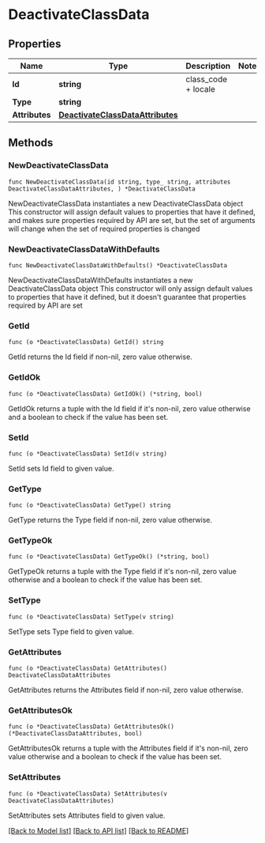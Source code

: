 # DeactivateClassData

## Properties

Name | Type | Description | Notes
------------ | ------------- | ------------- | -------------
**Id** | **string** | class_code + locale | 
**Type** | **string** |  | 
**Attributes** | [**DeactivateClassDataAttributes**](DeactivateClassDataAttributes.md) |  | 

## Methods

### NewDeactivateClassData

`func NewDeactivateClassData(id string, type_ string, attributes DeactivateClassDataAttributes, ) *DeactivateClassData`

NewDeactivateClassData instantiates a new DeactivateClassData object
This constructor will assign default values to properties that have it defined,
and makes sure properties required by API are set, but the set of arguments
will change when the set of required properties is changed

### NewDeactivateClassDataWithDefaults

`func NewDeactivateClassDataWithDefaults() *DeactivateClassData`

NewDeactivateClassDataWithDefaults instantiates a new DeactivateClassData object
This constructor will only assign default values to properties that have it defined,
but it doesn't guarantee that properties required by API are set

### GetId

`func (o *DeactivateClassData) GetId() string`

GetId returns the Id field if non-nil, zero value otherwise.

### GetIdOk

`func (o *DeactivateClassData) GetIdOk() (*string, bool)`

GetIdOk returns a tuple with the Id field if it's non-nil, zero value otherwise
and a boolean to check if the value has been set.

### SetId

`func (o *DeactivateClassData) SetId(v string)`

SetId sets Id field to given value.


### GetType

`func (o *DeactivateClassData) GetType() string`

GetType returns the Type field if non-nil, zero value otherwise.

### GetTypeOk

`func (o *DeactivateClassData) GetTypeOk() (*string, bool)`

GetTypeOk returns a tuple with the Type field if it's non-nil, zero value otherwise
and a boolean to check if the value has been set.

### SetType

`func (o *DeactivateClassData) SetType(v string)`

SetType sets Type field to given value.


### GetAttributes

`func (o *DeactivateClassData) GetAttributes() DeactivateClassDataAttributes`

GetAttributes returns the Attributes field if non-nil, zero value otherwise.

### GetAttributesOk

`func (o *DeactivateClassData) GetAttributesOk() (*DeactivateClassDataAttributes, bool)`

GetAttributesOk returns a tuple with the Attributes field if it's non-nil, zero value otherwise
and a boolean to check if the value has been set.

### SetAttributes

`func (o *DeactivateClassData) SetAttributes(v DeactivateClassDataAttributes)`

SetAttributes sets Attributes field to given value.



[[Back to Model list]](../README.md#documentation-for-models) [[Back to API list]](../README.md#documentation-for-api-endpoints) [[Back to README]](../README.md)


